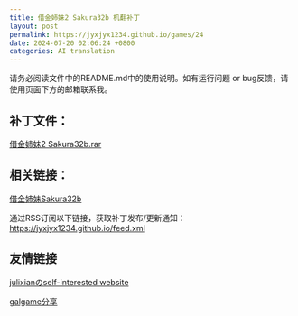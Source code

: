 ```yaml
---
title: 借金姉妹2 Sakura32b 机翻补丁
layout: post
permalink: https://jyxjyx1234.github.io/games/24
date: 2024-07-20 02:06:24 +0800
categories: AI translation
---
```



请务必阅读文件中的README.md中的使用说明。如有运行问题 or bug反馈，请使用页面下方的邮箱联系我。

## 补丁文件：

[借金姉妹2 Sakura32b.rar](../resources/%E5%80%9F%E9%87%91%E5%A7%89%E5%A6%B92%20Sakura32b.rar)

 

## 相关链接：

[借金姉妹Sakura32b](../games/23)

 

通过RSS订阅以下链接，获取补丁发布/更新通知：https://jyxjyx1234.github.io/feed.xml

## 友情链接

[julixianのself-interested website](https://julixian-siw.worldsystem.top/) 

[galgame分享](https://t.me/galgpt)